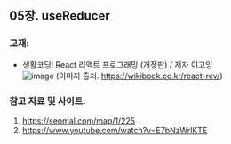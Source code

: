 ## 05장. useReducer

### 교재:
- 생활코딩! React 리액트 프로그래밍 (개정판) / 저자 이고잉<br>
![image](https://wikibook.co.kr/images/cover/l/9791158394202.jpg)  (이미지 출처. https://wikibook.co.kr/react-rev/)

### 참고 자료 및 사이트: 
1. https://seomal.com/map/1/225
2. https://www.youtube.com/watch?v=E7bNzWrlKTE
